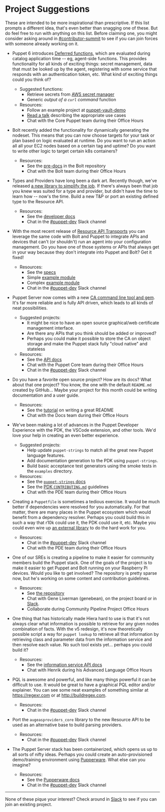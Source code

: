 # Project Suggestions

These are intended to be more inspirational than prescriptive. If this list prompts
a different idea, that's even better than snagging one of these. But do feel free
to run with anything on this list. Before claiming one, you might consider asking
around in [#contributor-summit](http://puppetcommunity.slack.com/app_redirect?channel=contributor-summit)
to see if you can join forces with someone already working on it.

* Puppet 6 introduces [Deferred functions](https://puppet.com/docs/puppet/6.0/integrating_secrets_and_retrieving_agent-side_data.html),
  which are evaluated during catalog application time -- eg, agent-side functions.
  This provides functionality for all kinds of exciting things: secret management,
  data that must be looked up by the agent, registering with some service that responds
  with an authentication token, etc. What kind of exciting things could you think of?
    * Suggested functions:
        * Retrieve secrets from [AWS secret manager](https://docs.aws.amazon.com/secretsmanager/latest/userguide/manage_retrieve-secret.html)
        * Generic *output of a `curl` command* function
    * Resources:
        * Follow an example project at [puppet-vault-demo](https://github.com/puppetlabs/puppet-vault-demo)
        * [Read a talk](https://twitter.com/binford2k/status/1092806318501576706) describing the appropriate use cases
        * Chat with the Core Puppet team during their Office Hours

* Bolt recently added the functionality for dynamically generating the nodeset.
  This means that you can now choose targets for your task or plan based on logic
  evaluated at runtime. Do you want to run an action all all your EC2 nodes based
  on a certain tag and uptime? Do you want to write other logic to target certain
  k8s containers?
    * Resources:
        * See the [pre-docs](https://github.com/puppetlabs/bolt/blob/master/pre-docs/inventory_version2.md) in the Bolt repository
        * Chat with the Bolt team during their Office Hours

* Types and Providers have long been a dark art. Recently though, we've released
  [a new library to simplify the job](https://puppet.com/docs/puppet/6.0/create_types_and_providers_resource_api.html).
  If there's always been that job you knew was suited for a type and provider, but didn't
  have the time to learn how -- now's the time. Build a new T&P or port an existing
  defined type to the Resource API.
    * Resources:
        * See the [developer docs](https://puppet.com/docs/puppet/6.0/create_types_and_providers_resource_api.html)
        * Chat in the [#puppet-dev](http://puppetcommunity.slack.com/app_redirect?channel=puppet-dev) Slack channel
        
* With the most recent release of [Resource API Transports](https://github.com/puppetlabs/puppet-specifications/blob/master/language/resource-api/README.md#transport) you can leverage the same code with Bolt and Puppet to integrate APIs and devices that can't (or shouldn't) run an agent into your configuration management. Do you have one of those systems or APIs that always get in your way because they don't integrate into Puppet and Bolt? Get it fixed!
    * Resources:
        * See the [specs](https://github.com/puppetlabs/puppet-specifications/blob/master/language/resource-api/README.md#transport)
        * Simple [example module](https://github.com/da-ar/hue_rsapi/pull/2) <!-- needs to be updated to the full module once this PR lands -->
        * Complex [example module](https://github.com/puppetlabs/puppetlabs-panos)
        * Chat in the [#puppet-dev](http://puppetcommunity.slack.com/app_redirect?channel=puppet-dev) Slack channel

* Puppet Server now comes with a new [CA command line tool and gem](https://puppet.com/docs/puppetserver/6.0/release_notes.html).
  It's far more reliable and is fully API driven, which leads to all kinds of neat
  possibilities.
    * Suggested projects:
        * It might be nice to have an open source graphical/web certificate management interface.
        * Are there any APIs that you think should be added or improved?
        * Perhaps you could make it possible to store the CA on object storage and make
          the Puppet stack fully "cloud native" and stateless
    * Resources:
        * See the [API docs](https://puppet.com/docs/puppetserver/6.3/http_certificate.html)
        * Chat with the Puppet Core team during their Office Hours
        * Chat in the [#puppet-dev](http://puppetcommunity.slack.com/app_redirect?channel=puppet-dev) Slack channel

* Do you have a favorite open source project? How are its docs? What about that one
  project? You know, the one with the default `README.md` created by GitHub... Maybe
  your project for this month could be writing documentation and a user guide.
    * Resources:
        * See the [tutorial](https://github.com/puppetlabs/contributor-summit-project/wiki) on writing a great README
        * Chat with the Docs team during their Office Hours

* We've been making a lot of advances in the Puppet Developer Experience with the
  PDK, the VSCode extension, and other tools. We'd love your help in creating an
  even better experience.
    * Suggested projects:
        * Help update `puppet-strings` to match all the great new Puppet language features.
        * Add documentation generation to the PDK using `puppet-strings`.
        * Build basic acceptance test generators using the smoke tests in the `examples` directory.
    * Resources:
        * See the [`puppet-strings` docs](https://github.com/puppetlabs/puppet-strings)
        * See the [PDK `CONTRIBUTING.md`](https://github.com/puppetlabs/pdk/blob/master/CONTRIBUTING.md) guidelines
        * Chat with the PDE team during their Office Hours

* Creating a `Puppetfile` is sometimes a tedious exercise. It would be much better if
  dependencies were resolved for you automatically. For that matter, there are many
  places in the Puppet ecosystem which would benefit from a dependency resolver.
  Perhaps you could build this in such a way that r10k could use it, the PDK could
  use it, etc. Maybe you could even wire up [an external library](https://github.com/CocoaPods/Molinillo)
  to do the hard work for you.
    * Resources:
        * Chat in the [#puppet-dev](http://puppetcommunity.slack.com/app_redirect?channel=puppet-dev) Slack channel
        * Chat with the PDE team during their Office Hours

* One of our SREs is creating a pipeline to make it easier for community members
  build the Puppet stack. One of the goals of the project is to make it easier to
  get Puppet and Bolt running on your Raspberry Pi devices. Would you like to get
  involved? The repository is pretty sparse now, but he's working on some content
  and contribution guidelines.
    * Resources:
        * See [the repository](https://github.com/puppetlabs/community-enablement-pipeline)
        * Chat with Gene Liverman (genebean), on the project board or in [Slack](https://puppetcommunity.slack.com/team/U3DCRQQKA).
        * Collaborate during Community Pipeline Project Office Hours

* One thing that has historically made Hiera hard to use is that it's not always
  clear what information is possible to retrieve for any given nodes combination
  of facts. With the v5 redesign, it's now theoretically possible script a way for
  `puppet lookup` to retrieve all that information by retrieving class and parameter
  data from the information service and then resolve each value. No such tool exists
  yet... perhaps you could build it?
    * Resources:
        * See the [information service API docs](https://puppet.com/docs/puppetserver/latest/puppet-api/v3/environment_classes.html)
        * Chat with Henrik during his Advanced Language Office Hours

* PQL is awesome and powerful, and like many things powerful it can be difficult to use.
  It would be great to have a graphical PQL editor and/or explainer. You can see some neat
  examples of something similar at https://regexr.com or at http://buildregex.com.
    * Resources:
        * Chat in the [#puppet-dev](http://puppetcommunity.slack.com/app_redirect?channel=puppet-dev) Slack channel

* Port the `augeasproviders_core` library to the new Resource API to be used as
  an alternative base to build parsing providers.
    * Resources:
        * Chat in the [#puppet-dev](http://puppetcommunity.slack.com/app_redirect?channel=puppet-dev) Slack channel

* The Puppet Server stack has been containerized, which opens us up to all sorts of nifty
  ideas. Perhaps you could create an auto-provisioned demo/training environment using
  [Pupperware](https://github.com/puppetlabs/pupperware). What else can you imagine?
    * Resources:
        * See the [Pupperware docs](https://github.com/puppetlabs/pupperware)
        * Chat in the [#puppet-dev](http://puppetcommunity.slack.com/app_redirect?channel=puppet-dev) Slack channel


---------

None of these pique your interest? Check around in [Slack](http://puppetcommunity.slack.com/app_redirect?channel=contributor-summit)
to see if you can join an existing project.
